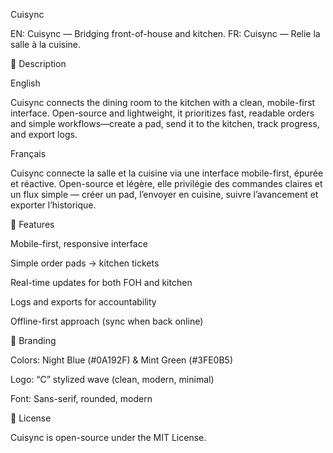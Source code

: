 Cuisync

EN: Cuisync — Bridging front-of-house and kitchen.
FR: Cuisync — Relie la salle à la cuisine.

📝 Description

English

Cuisync connects the dining room to the kitchen with a clean, mobile-first interface. Open-source and lightweight, it prioritizes fast, readable orders and simple workflows—create a pad, send it to the kitchen, track progress, and export logs.

Français

Cuisync connecte la salle et la cuisine via une interface mobile-first, épurée et réactive. Open-source et légère, elle privilégie des commandes claires et un flux simple — créer un pad, l’envoyer en cuisine, suivre l’avancement et exporter l’historique.

🚀 Features

Mobile-first, responsive interface

Simple order pads → kitchen tickets

Real-time updates for both FOH and kitchen

Logs and exports for accountability

Offline-first approach (sync when back online)

🎨 Branding

Colors: Night Blue (#0A192F) & Mint Green (#3FE0B5)

Logo: “C” stylized wave (clean, modern, minimal)

Font: Sans-serif, rounded, modern

📄 License

Cuisync is open-source under the MIT License.
